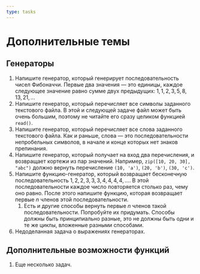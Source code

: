 ```yaml
---
type: tasks
---
```


# Дополнительные темы

## Генераторы

1. Напишите генератор, который генерирует последовательность чисел Фибоначчи. Первые два значения — это единицы, каждое
следующее значение равно сумме двух предыдущих: $1, 1, 2, 3, 5, 8, 13, 21, \ldots$
1. Напишите генератор, который перечисляет все символы заданного текстового файла. В этой и следующей
задаче файл может быть очень большим, поэтому не читайте его сразу целиком функцией `read()`.
1. Напишите генератор, который перечисляет все слова заданного текстового файла. Как и раньше, слова
— это последовательности непробельных символов, в начале и конце которых нет знаков препинания.
1. Напишите генератор, который получает на вход два перечисления, и возвращает кортежи из пар значений. Например,
  `zip([10, 20, 30], "abc")` должно вернуть перечисление `(10, 'a')`, `(20, 'b')`, `(30, 'c')`.
1. Напишите функцию-генератор, который возвращает бесконечную последовательность
$1, 2, 2, 3, 3, 3, 4, 4, 4, 4, \ldots$. В этой последовательности каждое число повторяется столько раз, чему оно равно.
После этого напишите функцию, которая возвращает первые $n$ членов этой последовательности.
    1. Есть и другие способы вернуть первые $n$ членов такой последовательности. Попробуйте их
    придумать. Способы должны быть принципиально разные, это не должны быть одни и те же циклы,
    вложенные разными способами.
1. Недоделанная задача о выражениях генераторах.

## Дополнительные возможности функций

1. Еще несколько задач.
